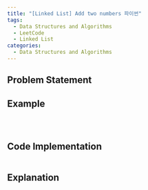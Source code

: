 ```yaml
---
title: "[Linked List] Add two numbers 파이썬"
tags:
  - Data Structures and Algorithms
  - LeetCode
  - Linked List
categories:
  - Data Structures and Algorithms
---
```



## Problem Statement


## Example
```

```

```


```

## Code Implementation

```

```

## Explanation
